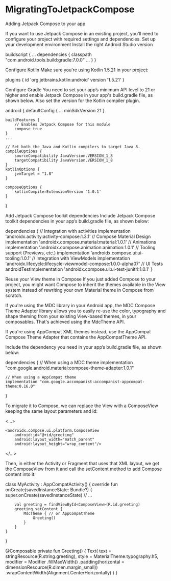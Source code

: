 # MigratingToJetpackCompose
Adding Jetpack Compose to your app 

If you want to use Jetpack Compose in an existing project, you’ll need to configure your project with required settings and dependencies.
Set up your development environment
Install the right Android Studio version

buildscript {
    ...
    dependencies {
        classpath "com.android.tools.build:gradle:7.0.0"
        ...
    }
}


Configure Kotlin
Make sure you're using Kotlin 1.5.21 in your project:

plugins {
    id 'org.jetbrains.kotlin:android' version '1.5.21'
}

Configure Gradle
You need to set your app’s minimum API level to 21 or higher and enable Jetpack Compose in your app's build.gradle file, as shown below. Also set the version for the Kotlin compiler plugin.

android {
    defaultConfig {
        ...
        minSdkVersion 21
    }

    buildFeatures {
        // Enables Jetpack Compose for this module
        compose true
    }
    ...

    // Set both the Java and Kotlin compilers to target Java 8.
    compileOptions {
        sourceCompatibility JavaVersion.VERSION_1_8
        targetCompatibility JavaVersion.VERSION_1_8
    }
    kotlinOptions {
        jvmTarget = "1.8"
    }

    composeOptions {
        kotlinCompilerExtensionVersion '1.0.1'
    }
}


Add Jetpack Compose toolkit dependencies
Include Jetpack Compose toolkit dependencies in your app’s build.gradle file, as shown below:

dependencies {
    // Integration with activities
    implementation 'androidx.activity:activity-compose:1.3.1'
    // Compose Material Design
    implementation 'androidx.compose.material:material:1.0.1'
    // Animations
    implementation 'androidx.compose.animation:animation:1.0.1'
    // Tooling support (Previews, etc.)
    implementation 'androidx.compose.ui:ui-tooling:1.0.1'
    // Integration with ViewModels
    implementation 'androidx.lifecycle:lifecycle-viewmodel-compose:1.0.0-alpha07'
    // UI Tests
    androidTestImplementation 'androidx.compose.ui:ui-test-junit4:1.0.1'
}



Reuse your View theme in Compose
If you just added Compose to your project, you might want Compose to inherit the themes available in the View system instead of rewriting your own Material theme in Compose from scratch.

If you're using the MDC library in your Android app, the MDC Compose Theme Adapter library allows you to easily re-use the color, typography and shape theming from your existing View-based themes, in your composables. That's achieved using the MdcTheme API.

If you're using AppCompat XML themes instead, use the AppCompat Compose Theme Adapter that contains the AppCompatTheme API.

Include the dependency you need in your app’s build.gradle file, as shown below:

dependencies {
    // When using a MDC theme
    implementation "com.google.android.material:compose-theme-adapter:1.0.1"

    // When using a AppCompat theme
    implementation "com.google.accompanist:accompanist-appcompat-theme:0.16.0"
}



To migrate it to Compose, we can replace the View with a ComposeView keeping the same layout parameters and id:

<...>
    <!-- Other content -->

    <androidx.compose.ui.platform.ComposeView
        android:id="@+id/greeting"
        android:layout_width="match_parent"
        android:layout_height="wrap_content"/>
</...>


Then, in either the Activity or Fragment that uses that XML layout, we get the ComposeView from it and call the setContent method to add Compose content into it:

class MyActivity : AppCompatActivity() {
    override fun onCreate(savedInstanceState: Bundle?) {
        super.onCreate(savedInstanceState)
        // ...

        val greeting = findViewById<ComposeView>(R.id.greeting)
        greeting.setContent {
            MdcTheme { // or AppCompatTheme
                Greeting()
            }
        }
    }
}

@Composable
private fun Greeting() {
    Text(
        text = stringResource(R.string.greeting),
        style = MaterialTheme.typography.h5,
        modifier = Modifier
            .fillMaxWidth()
            .padding(horizontal = dimensionResource(R.dimen.margin_small))
            .wrapContentWidth(Alignment.CenterHorizontally)
    )
}
